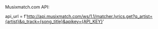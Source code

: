 
Musixmatch.com API:

api_url = f'http://api.musixmatch.com/ws/1.1/matcher.lyrics.get?q_artist={artist}&q_track={song_title}&apikey={API_KEY}'
